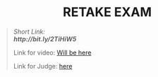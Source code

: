 <h1 align="center">RETAKE EXAM</h1>

<blockquote>
    <p>
        <i>
            Short Link: <br> 
            <b>
                http://bit.ly/2TiHiW5
            </b> 
        </i>
    </p>
    <p>
        Link for video: 
        <a href="#">Will be here</a>
    </p>
        <p>
        Link for Judge: 
        <a href="#">here</a>
    </p>
</blockquote>
